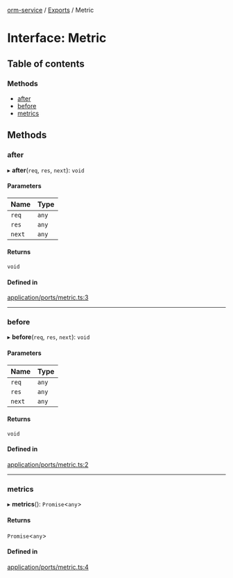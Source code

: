 [orm-service](../README.md) / [Exports](../modules.md) / Metric

# Interface: Metric

## Table of contents

### Methods

- [after](Metric.md#after)
- [before](Metric.md#before)
- [metrics](Metric.md#metrics)

## Methods

### after

▸ **after**(`req`, `res`, `next`): `void`

#### Parameters

| Name | Type |
| :------ | :------ |
| `req` | `any` |
| `res` | `any` |
| `next` | `any` |

#### Returns

`void`

#### Defined in

[application/ports/metric.ts:3](https://github.com/FlavioLionelRita/lambdaorm-svc/blob/4add60f/src/lib/application/ports/metric.ts#L3)

___

### before

▸ **before**(`req`, `res`, `next`): `void`

#### Parameters

| Name | Type |
| :------ | :------ |
| `req` | `any` |
| `res` | `any` |
| `next` | `any` |

#### Returns

`void`

#### Defined in

[application/ports/metric.ts:2](https://github.com/FlavioLionelRita/lambdaorm-svc/blob/4add60f/src/lib/application/ports/metric.ts#L2)

___

### metrics

▸ **metrics**(): `Promise`<`any`\>

#### Returns

`Promise`<`any`\>

#### Defined in

[application/ports/metric.ts:4](https://github.com/FlavioLionelRita/lambdaorm-svc/blob/4add60f/src/lib/application/ports/metric.ts#L4)
